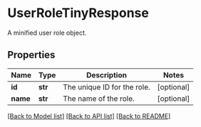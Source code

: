 # UserRoleTinyResponse

A minified user role object.
## Properties
Name | Type | Description | Notes
------------ | ------------- | ------------- | -------------
**id** | **str** | The unique ID for the role. | [optional] 
**name** | **str** | The name of the role. | [optional] 

[[Back to Model list]](../README.md#documentation-for-models) [[Back to API list]](../README.md#documentation-for-api-endpoints) [[Back to README]](../README.md)


